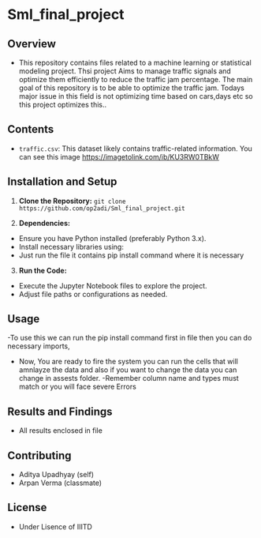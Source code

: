 # Sml_final_project

## Overview

- This repository contains files related to a machine learning or statistical modeling project. Thsi project Aims to manage traffic signals and optimize them efficiently to reduce the traffic jam percentage. The main goal of this repository is to be able to optimize the traffic jam. Todays major issue in this field is not optimizing time based on cars,days etc so this project optimizes this..

## Contents

- `traffic.csv`: This dataset likely contains traffic-related information. You can see 
this image
https://imagetolink.com/ib/KU3RW0TBkW

## Installation and Setup

1. **Clone the Repository:**
    ```git clone https://github.com/op2adi/Sml_final_project.git```

2. **Dependencies:**
- Ensure you have Python installed (preferably Python 3.x).
- Install necessary libraries using:
-    Just run the file it contains pip install command where it is necessary

3. **Run the Code:**
- Execute the Jupyter Notebook files to explore the project.
- Adjust file paths or configurations as needed.

## Usage

-To use this we can run the pip install command first in file then you can do necessary imports,
- Now, You are ready to fire the system you can run the cells that will amnlayze the data and also if you want to change the data you can change in assests folder.
-Remember column name and types must match or you will face severe Errors

## Results and Findings

- All results enclosed in file

## Contributing

- Aditya Upadhyay (self)
- Arpan Verma (classmate)
## License

- Under Lisence of IIITD
